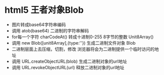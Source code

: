 # html5 王者对象Blob

- 图片转成base64字符串编码
- 调用 atob(base64) 二进制的字符串解码
- for每一个字符
    charCodeAt() 转成十进制0-255 8字节的整数
    Unit8Array() 
- 调用 new Blob([unit8Array],{type:''}) 生成二进制文件对象 Blob
- 二进制层面上去压缩，切割，修改
  浏览器将会为二进制提供一个临时访问的地址
- 调用 URL.createObjectURL(blob) 生成二进制对象的url地址 
- 调用 URL.revokeObjectURL(url) 释放二进制对象的url地址